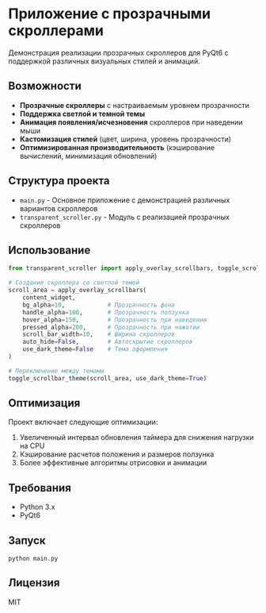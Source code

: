# Приложение с прозрачными скроллерами

Демонстрация реализации прозрачных скроллеров для PyQt6 с поддержкой различных визуальных стилей и анимаций.

## Возможности

- **Прозрачные скроллеры** с настраиваемым уровнем прозрачности
- **Поддержка светлой и темной темы**
- **Анимация появления/исчезновения** скроллеров при наведении мыши
- **Кастомизация стилей** (цвет, ширина, уровень прозрачности)
- **Оптимизированная производительность** (кэширование вычислений, минимизация обновлений)

## Структура проекта

- `main.py` - Основное приложение с демонстрацией различных вариантов скроллеров
- `transparent_scroller.py` - Модуль с реализацией прозрачных скроллеров

## Использование

```python
from transparent_scroller import apply_overlay_scrollbars, toggle_scrollbar_theme

# Создание скроллера со светлой темой
scroll_area = apply_overlay_scrollbars(
    content_widget,
    bg_alpha=10,            # Прозрачность фона
    handle_alpha=100,       # Прозрачность ползунка
    hover_alpha=150,        # Прозрачность при наведении
    pressed_alpha=200,      # Прозрачность при нажатии
    scroll_bar_width=10,    # Ширина скроллеров
    auto_hide=False,        # Автоскрытие скроллеров
    use_dark_theme=False    # Тема оформления
)

# Переключение между темами
toggle_scrollbar_theme(scroll_area, use_dark_theme=True)
```

## Оптимизация

Проект включает следующие оптимизации:
1. Увеличенный интервал обновления таймера для снижения нагрузки на CPU
2. Кэширование расчетов положения и размеров ползунка
3. Более эффективные алгоритмы отрисовки и анимации

## Требования

- Python 3.x
- PyQt6

## Запуск

```
python main.py
```

## Лицензия

MIT 